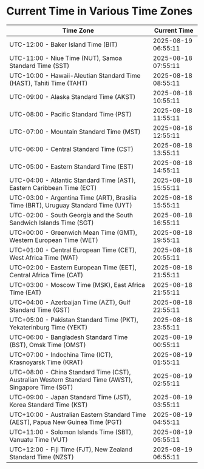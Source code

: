 # Current Time in Various Time Zones

| Time Zone | Current Time |
|-----------|--------------|
| UTC-12:00 - Baker Island Time (BIT) | 2025-08-19 06:55:11 |
| UTC-11:00 - Niue Time (NUT), Samoa Standard Time (SST) | 2025-08-18 07:55:11 |
| UTC-10:00 - Hawaii-Aleutian Standard Time (HAST), Tahiti Time (TAHT) | 2025-08-18 08:55:11 |
| UTC-09:00 - Alaska Standard Time (AKST) | 2025-08-18 10:55:11 |
| UTC-08:00 - Pacific Standard Time (PST) | 2025-08-18 11:55:11 |
| UTC-07:00 - Mountain Standard Time (MST) | 2025-08-18 12:55:11 |
| UTC-06:00 - Central Standard Time (CST) | 2025-08-18 13:55:11 |
| UTC-05:00 - Eastern Standard Time (EST) | 2025-08-18 14:55:11 |
| UTC-04:00 - Atlantic Standard Time (AST), Eastern Caribbean Time (ECT) | 2025-08-18 15:55:11 |
| UTC-03:00 - Argentina Time (ART), Brasília Time (BRT), Uruguay Standard Time (UYT) | 2025-08-18 15:55:11 |
| UTC-02:00 - South Georgia and the South Sandwich Islands Time (SGT) | 2025-08-18 16:55:11 |
| UTC±00:00 - Greenwich Mean Time (GMT), Western European Time (WET) | 2025-08-18 19:55:11 |
| UTC+01:00 - Central European Time (CET), West Africa Time (WAT) | 2025-08-18 20:55:11 |
| UTC+02:00 - Eastern European Time (EET), Central Africa Time (CAT) | 2025-08-18 21:55:11 |
| UTC+03:00 - Moscow Time (MSK), East Africa Time (EAT) | 2025-08-18 21:55:11 |
| UTC+04:00 - Azerbaijan Time (AZT), Gulf Standard Time (GST) | 2025-08-18 22:55:11 |
| UTC+05:00 - Pakistan Standard Time (PKT), Yekaterinburg Time (YEKT) | 2025-08-18 23:55:11 |
| UTC+06:00 - Bangladesh Standard Time (BST), Omsk Time (OMST) | 2025-08-19 00:55:11 |
| UTC+07:00 - Indochina Time (ICT), Krasnoyarsk Time (KRAT) | 2025-08-19 01:55:11 |
| UTC+08:00 - China Standard Time (CST), Australian Western Standard Time (AWST), Singapore Time (SGT) | 2025-08-19 02:55:11 |
| UTC+09:00 - Japan Standard Time (JST), Korea Standard Time (KST) | 2025-08-19 03:55:11 |
| UTC+10:00 - Australian Eastern Standard Time (AEST), Papua New Guinea Time (PGT) | 2025-08-19 04:55:11 |
| UTC+11:00 - Solomon Islands Time (SBT), Vanuatu Time (VUT) | 2025-08-19 05:55:11 |
| UTC+12:00 - Fiji Time (FJT), New Zealand Standard Time (NZST) | 2025-08-19 06:55:11 |
